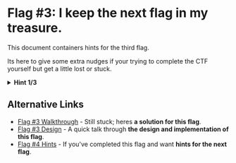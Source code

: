 # Flag #3: I keep the next flag in my treasure.

This document containers hints for the third flag. 

Its here to give some extra nudges if your trying to complete the CTF yourself but get a little lost or stuck.

<details>
<summary><strong>Hint 1/3</strong></summary>

The next flag is literally in the treasure. If you've noticed that you are probably on the right track.

<details>
<summary><strong>Hint 2/3</strong></summary>

If you've tried to get the treasure and not found anything, it might be how you went about getting it. It has a habit of vanishing if not approached carefully and specifically.

<details>
<summary><strong>Hint 3/3</strong></summary>

If you've not worked out that the next flag is in the treasure chest image, here is me explictly telling you its in the treasure chest image. 

Getting it out needs some care though and isn't as straight forward as you might think.

</details><!-- Hint #3/N -->

</details><!-- Hint #2/N -->

</details><!-- Hint #1/N -->

## Alternative Links

- [Flag #3 Walkthrough](../walk-through/flag3.md) - Still stuck; heres **a solution for this flag**.
- [Flag #3 Design](../design/flag3.md) - A quick talk through **the design and implementation of this flag**.
- [Flag #4 Hints](../hints/flag4.md) - If you've completed this flag and want **hints for the next flag**.